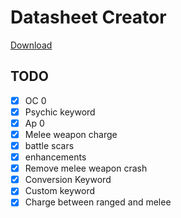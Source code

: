 # Datasheet Creator

[Download](https://github.com/hindlet/datasheet_creator/releases/download/v1.4/datasheet_creator.exe)

 

## TODO
- [x] OC 0 
- [x] Psychic keyword
- [x] Ap 0
- [x] Melee weapon charge
- [x] battle scars
- [x] enhancements
- [x] Remove melee weapon crash
- [x] Conversion Keyword
- [x] Custom keyword
- [x] Charge between ranged and melee